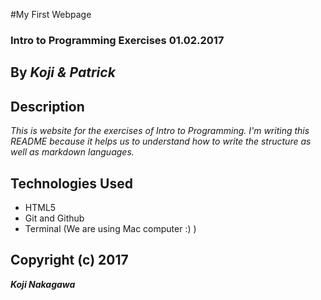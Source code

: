 #My First Webpage

### Intro to Programming Exercises 01.02.2017

## By _Koji & Patrick_

## Description
_This is website for the exercises of Intro to Programming. I'm writing this README because it helps us to understand how to write the structure as well as markdown languages._

## Technologies Used
* HTML5
* Git and Github
* Terminal (We are using Mac computer :) )

## Copyright (c)  2017
**_Koji Nakagawa_**
